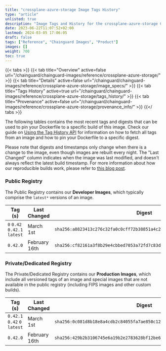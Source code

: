```yaml
---
title: "crossplane-azure-storage Image Tags History"
type: "article"
unlisted: true
description: "Image Tags and History for the crossplane-azure-storage Chainguard Image"
date: 2023-06-22T11:07:52+02:00
lastmod: 2024-03-05 17:06:05
draft: false
tags: ["Reference", "Chainguard Images", "Product"]
images: []
weight: 700
toc: true
---
```


{{< tabs >}}
{{< tab title="Overview" active=false url="/chainguard/chainguard-images/reference/crossplane-azure-storage/" >}}
{{< tab title="Details" active=false url="/chainguard/chainguard-images/reference/crossplane-azure-storage/image_specs/" >}}
{{< tab title="Tags History" active=true url="/chainguard/chainguard-images/reference/crossplane-azure-storage/tags_history/" >}}
{{< tab title="Provenance" active=false url="/chainguard/chainguard-images/reference/crossplane-azure-storage/provenance_info/" >}}
{{</ tabs >}}

The following tables contains the most recent tags and digests that can be used to pin your Dockerfile to a specific build of this image. Check our guide on [Using the Tag History API](/chainguard/chainguard-images/using-the-tag-history-api/) for information on how to fetch all tags from an image and how to pin your Dockerfile to a specific digest.

Please note that digests and timestamps only change when there is a change to the image, even though images are rebuilt every night. The "Last Changed" column indicates when the image was last modified, and doesn't always reflect the latest build timestamp. For more information about how our reproducible builds work, please refer to [this blog post](https://www.chainguard.dev/unchained/reproducing-chainguards-reproducible-image-builds).

### Public Registry
The Public Registry contains our **Developer Images**, which typically comprise the `latest*` versions of an image.

| Tag (s)                       | Last Changed  | Digest                                                                    |
|-------------------------------|---------------|---------------------------------------------------------------------------|
|  `0` `0.42` `0.42.1` `latest` | March 1st     | `sha256:a0823413c276c32fa0c0cff72b38851a4c2df263ba98212031ec3fe8940b54cd` |
|  `0.42.0`                     | February 16th | `sha256:cf82161a3f8b29e4cbbed7053a72fd7c83d0b40f68cb29c8e895b6e453891aad` |


### Private/Dedicated Registry
The Private/Dedicated Registry contains our **Production Images**, which include all versioned tags of an image and special images that are not available in the public registry (including FIPS images and other custom builds).

| Tag (s)                       | Last Changed  | Digest                                                                    |
|-------------------------------|---------------|---------------------------------------------------------------------------|
|  `0.42.1` `0.42` `0` `latest` | March 1st     | `sha256:0c081d8b18e8a4cdb2c84055fa7ae850c127f8c456fbe6f894b3d27cc21887e0` |
|  `0.42.0`                     | February 16th | `sha256:429b2b3106745e6a19b2e2783628bf12be6e93000ecaf8ff2ce291c9e71049b4` |

